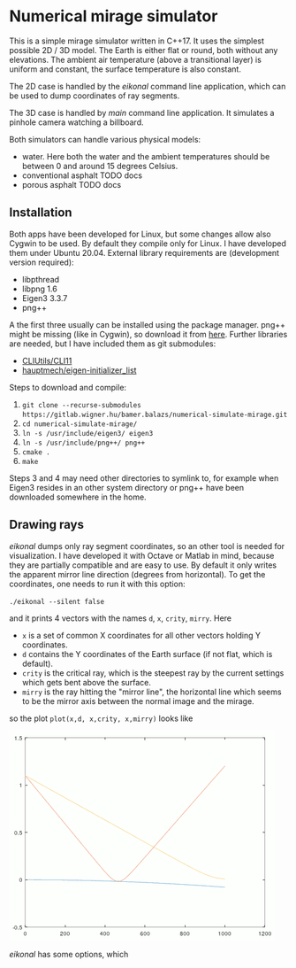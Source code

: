# Numerical mirage simulator

This is a simple mirage simulator written in C++17. It uses the simplest possible 2D / 3D model. The Earth is either flat or round, both without any elevations. The ambient air temperature (above a transitional layer) is uniform and constant, the surface temperature is also constant. 

The 2D case is handled by the _eikonal_ command line application, which can be used to dump coordinates of ray segments.

The 3D case is handled by _main_ command line application. It simulates a pinhole camera watching a billboard.

Both simulators can handle various physical models:

- water. Here both the water and the ambient temperatures should be between 0 and around 15 degrees Celsius.
- conventional asphalt TODO docs
- porous asphalt TODO docs

## Installation

Both apps have been developed for Linux, but some changes allow also Cygwin to be used. By default they compile only for Linux. I have developed them under Ubuntu 20.04. External library requirements are (development version required):

- libpthread
- libpng 1.6
- Eigen3 3.3.7
- png++

A the first three usually can be installed using the package manager. png++ might be missing (like in Cygwin), so download it from [here](https://www.nongnu.org/pngpp/). Further libraries are needed, but I have included them as git submodules:

- [CLIUtils/CLI11](https://github.com/CLIUtils/CLI11)
- [hauptmech/eigen-initializer_list](https://github.com/hauptmech/eigen-initializer_list)

Steps to download and compile:

1. `git clone --recurse-submodules https://gitlab.wigner.hu/bamer.balazs/numerical-simulate-mirage.git`
2. `cd numerical-simulate-mirage/`
3. `ln -s /usr/include/eigen3/ eigen3`
4. `ln -s /usr/include/png++/ png++`
5. `cmake .`
6. `make`

Steps 3 and 4 may need other directories to symlink to, for example when Eigen3 resides in an other system directory or png++ have been downloaded somewhere in the home.

## Drawing rays

_eikonal_ dumps only ray segment coordinates, so an other tool is needed for visualization. I have developed it with Octave or Matlab in mind, because they are partially compatible and are easy to use. By default it only writes the apparent mirror line direction (degrees from horizontal). To get the coordinates, one needs to run it with this option:

`./eikonal --silent false`

and it prints 4 vectors with the names `d`, `x`, `crity`, `mirry`. Here

- `x` is a set of common X coordinates for all other vectors holding Y coordinates.
- `d` contains the Y coordinates of the Earth surface (if not flat, which is default).
- `crity` is the critical ray, which is the steepest ray by the current settings which gets bent above the surface.
- `mirry` is the ray hitting the "mirror line", the horizontal line which seems to be the mirror axis between the normal image and the mirage.

so the plot `plot(x,d, x,crity, x,mirry)` looks like

![2D plot][2dplot]

_eikonal_ has some options, which 


[2dplot]: images/2dplot.png "2D plot"
